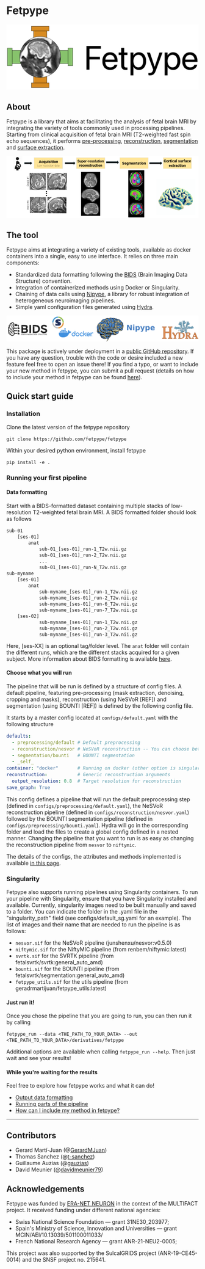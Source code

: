 # Fetpype
![Fetpype logo](media/fetpype.png)

## About
Fetpype is a library that aims at facilitating the analysis of fetal brain MRI by integrating the variety of tools commonly used in processing pipelines. Starting from clinical acquisition of fetal brain MRI (T2-weighted fast spin echo sequences), it performs [pre-processing](preprocessing.md), [reconstruction](reconstruction.md), [segmentation](segmentation.md) and [surface extraction](surface.md).

![Fetpype diagram](media/fetpype_illustration.png)

## The tool
Fetpype aims at integrating a variety of existing tools, available as docker containers into a single, easy to use interface.  It relies on three main components:

- Standardized data formatting following the [BIDS](https://bids.neuroimaging.io/index.html) (Brain Imaging Data Structure) convention.
- Integration of containerized methods using Docker or Singularity.
- Chaining of data calls using [Nipype](https://nipype.readthedocs.io/en/latest/), a library for robust integration of heterogeneous neuroimaging pipelines.
- Simple yaml configuration files generated using [Hydra](https://hydra.cc/docs/intro/).

![BIDS, containers, Nipype and hydra](media/bids_container_nipype_hydra.png)

This package is actively under deployment in a [public GitHub repository](https://github.com/fetpype/fetpype). If you have any question, trouble with the code or desire included a new feature feel free to open an issue there! If you find a typo, or want to include your new method in fetpype, you can submit a pull request (details on how to include your method in fetpype can be found [here](contributing.md)).

## Quick start guide
### Installation
Clone the latest version of the fetpype repository
```
git clone https://github.com/fetpype/fetpype
```

Within your desired python environment, install fetpype
```
pip install -e .
```

### Running your first pipeline
#### Data formatting
Start with a BIDS-formatted dataset containing multiple stacks of low-resolution T2-weighted fetal brain MRI. A BIDS formatted folder should look as follows

```
sub-01
    [ses-01]
        anat
            sub-01_[ses-01]_run-1_T2w.nii.gz
            sub-01_[ses-01]_run-2_T2w.nii.gz
            ...
            sub-01_[ses-01]_run-N_T2w.nii.gz
sub-myname
    [ses-01]
        anat
            sub-myname_[ses-01]_run-1_T2w.nii.gz
            sub-myname_[ses-01]_run-2_T2w.nii.gz
            sub-myname_[ses-01]_run-6_T2w.nii.gz
            sub-myname_[ses-01]_run-7_T2w.nii.gz
    [ses-02]
            sub-myname_[ses-01]_run-1_T2w.nii.gz
            sub-myname_[ses-01]_run-2_T2w.nii.gz
            sub-myname_[ses-01]_run-3_T2w.nii.gz
```

Here, [ses-XX] is an optional tag/folder level. The `anat` folder will contain the different runs, which are the different stacks acquired for a given subject. More information about BIDS formatting is available [here](https://bids.neuroimaging.io/index.html).

#### Choose what you will run
The pipeline that will be run is defined by a structure of config files. A default pipeline, featuring pre-processing (mask extraction, denoising, cropping and masks), reconstruction (using NeSVoR [REF]) and segmentation (using BOUNTI [REF]) is defined by the following config file.

It starts by a master config located at `configs/default.yaml` with the following structure
```yaml
defaults:
  - preprocessing/default # Default preprocessing
  - reconstruction/nesvor # NeSVoR reconstruction -- You can choose between svrtk, nifymic or nesvor
  - segmentation/bounti   # BOUNTI segmentation     
  - _self_
container: "docker"       # Running on docker (other option is singularity)
reconstruction:           # Generic reconstruction arguments
  output_resolution: 0.8  # Target resolution for reconstruction
save_graph: True
```
This config defines a pipeline that will run the default preprocessing step (defined in `configs/preprocessing/default.yaml`), the NeSVoR reconstruction pipeline (defined in `configs/reconstruction/nesvor.yaml`) followed by the BOUNTI segmentation pipeline (defined in `configs/preprocessing/bounti.yaml`). Hydra will go in the corresponding folder and load the files to create a global config defined in a nested manner. Changing the pipeline that you want to run is as easy as changing the reconstruction pipeline from `nesvor` to `niftymic`. 

The details of the configs, the attributes and methods implemented is available [in this page](methods.md).

### Singularity 
Fetpype also supports running pipelines using Singularity containers. To run your pipeline with Singularity, ensure that you have Singularity installed and available. Currently, singularity images need to be built manually and saved to a folder. You can indicate the folder in the .yaml file in the "singularity_path" field (see configs/default_sg.yaml for an example). The list of images and their name that are needed to run the pipeline is as follows:

- `nesvor.sif` for the NeSVoR pipeline (junshenxu/nesvor:v0.5.0)
- `niftymic.sif` for the NiftyMIC pipeline (from renbem/niftymic:latest)
- `svrtk.sif` for the SVRTK pipeline (from fetalsvrtk/svrtk:general_auto_amd)
- `bounti.sif` for the BOUNTI pipeline (from fetalsvrtk/segmentation:general_auto_amd)
- `fetpype_utils.sif` for the utils pipeline (from geradrmartijuan/fetpype_utils:latest)

#### Just run it!
Once you chose the pipeline that you are going to run, you can then run it by calling 
```
fetpype_run --data <THE_PATH_TO_YOUR_DATA> --out <THE_PATH_TO_YOUR_DATA>/derivatives/fetpype
```

Additional options are available when calling `fetpype_run --help`. Then just wait and see your results! 

#### While you're waiting for the results
Feel free to explore how fetpype works and what it can do!

- [Output data formatting](output_data.md)
- [Running parts of the pipeline](run_parts.md)
- [How can I include my method in fetpype?](contributing.md)

---
## Contributors

- Gerard Martí-Juan (@[GerardMJuan](https://github.com/GerardMJuan))
- Thomas Sanchez (@[t-sanchez](https://github.com/t-sanchez))
- Guillaume Auzias (@[gauzias](https://github.com/gauzias))
- David Meunier (@[davidmeunier79](https://github.com/davidmeunier79))

## Acknowledgements
Fetpype was funded by [ERA-NET NEURON](https://www.neuron-eranet.eu/) in the context of the MULTIFACT project. It received funding under different national agencies:

- Swiss National Science Foundation — grant 31NE30_203977;
- Spain's Ministry of Science, Innovation and Universities — grant MCIN/AEI/10.13039/501100011033/
- French National Research Agency — grant ANR-21-NEU2-0005;

This project was also supported by the SulcalGRIDS project (ANR-19-CE45-0014) and the SNSF project no. 215641. 
